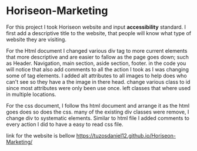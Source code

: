 # Horiseon-Marketing

For this project I took Horiseon website and input **accessibility** standard.
I first add a descriptive title to the website, that people will know what type of website they are visiting.

For the Html document I changed various div tag to more current elements that more descriptive and are easier to fallow as the page goes down; such as Header. Navigation, main section, aside section, footer. in the code you will notice that also add comments to all the action I took as I was changing some of tag elements. I added alt attributes to all images to help does who can't see so they have a the image in there head. change various class to id since most attributes were only been use once. left classes that where used in multiple locations.

For the css document, I follow ths html document and arrange it as the html goes does so does the css. many of the existing div classes were remove, I change div to systematic elements. Similar to html file I added comments to every action I did to have a easy to read css file. 

link for the website is bellow
https://tuzosdaniel12.github.io/Horiseon-Marketing/
